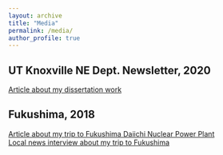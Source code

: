 ```yaml
---
layout: archive
title: "Media"
permalink: /media/
author_profile: true
---
```

## UT Knoxville NE Dept. Newsletter, 2020 ##
[Article about my dissertation work](https://ne.utk.edu/folsom-invents-radiation-sensor-that-could-save-lives)
## Fukushima, 2018  ##
[Article about my trip to Fukushima Daiichi Nuclear Power Plant](https://tickle.utk.edu/engineering-students-get-firsthand-look-at-fukushima-power-plant/)<br>
[Local news interview about my trip to Fukushima](https://www.wbir.com/article/news/local/ut-students-tour-nuclear-disaster-site/51-5dc968c3-0c59-46a0-9c85-d4016c8bc9b0)
